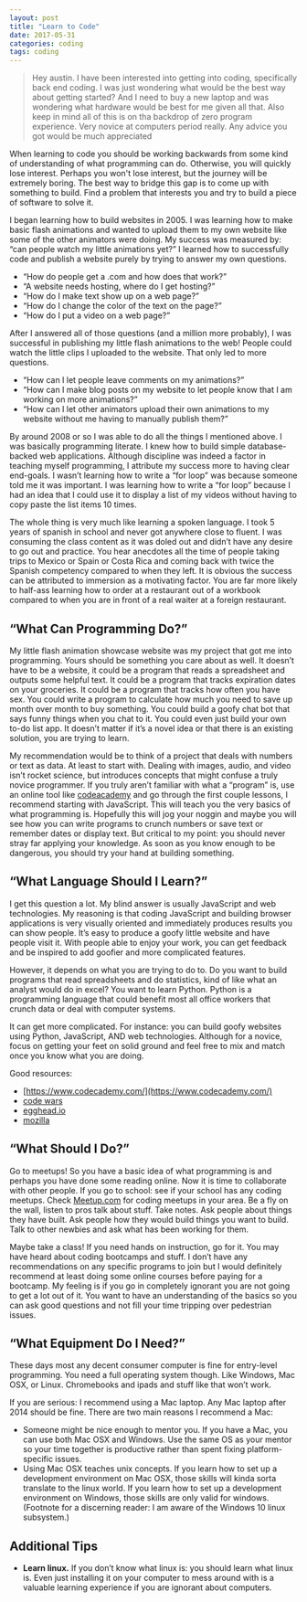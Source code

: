 ```yaml
---
layout: post 
title: "Learn to Code" 
date: 2017-05-31
categories: coding
tags: coding
---
```


>Hey austin. I have been interested into getting into coding, specifically back end coding. I was just wondering what would be the best way about getting started? And I need to buy a new laptop and was wondering what hardware would be best for me given all that. Also keep in mind all of this is on tha backdrop of zero program experience. Very novice at computers period really. Any advice you got would be much appreciated
 
When learning to code you should be working backwards from some kind of understanding of what programming can do. Otherwise, you will quickly lose interest. Perhaps you won't lose interest, but the journey will be extremely boring. The best way to bridge this gap is to come up with something to build. Find a problem that interests you and try to build a piece of software to solve it.
 
I began learning how to build websites in 2005. I was learning how to make basic flash animations and wanted to upload them to my own website like some of the other animators were doing. My success was measured by: “can people watch my little animations yet?” I learned how to successfully code and publish a website purely by trying to answer my own questions.
 
- “How do people get a .com and how does that work?”
- “A website needs hosting, where do I get hosting?”
- “How do I make text show up on a web page?”
- “How do I change the color of the text on the page?”
- “How do I put a video on a web page?”
 
After I answered all of those questions (and a million more probably), I was successful in publishing my little flash animations to the web! People could watch the little clips I uploaded to the website. That only led to more questions.
 
- “How can I let people leave comments on my animations?”
- “How can I make blog posts on my website to let people know that I am working on more animations?”
- “How can I let other animators upload their own animations to my website without me having to manually publish them?”
 
By around 2008 or so I was able to do all the things I mentioned above. I was basically programming literate. I knew how to build simple database-backed web applications. Although discipline was indeed a factor in teaching myself programming, I attribute my success more to having clear end-goals. I wasn’t learning how to write a “for loop” was because someone told me it was important. I was learning how to write a “for loop” because I had an idea that I could use it to display a list of my videos without having to copy paste the list items 10 times.
 
The whole thing is very much like learning a spoken language. I took 5 years of spanish in school and never got anywhere close to fluent. I was consuming the class content as it was doled out and didn’t have any desire to go out and practice. You hear anecdotes all the time of people taking trips to Mexico or Spain or Costa Rica and coming back with twice the Spanish competency compared to when they left. It is obvious the success can be attributed to immersion as a motivating factor. You are far more likely to half-ass learning how to order at a restaurant out of a workbook compared to when you are in front of a real waiter at a foreign restaurant. 
 
## “What Can Programming Do?”
 
My little flash animation showcase website was my project that got me into programming. Yours should be something you care about as well. It doesn’t have to be a website, it could be a program that reads a spreadsheet and outputs some helpful text. It could be a program that tracks expiration dates on your groceries. It could be a program that tracks how often you have sex. You could write a program to calculate how much you need to save up month over month to buy something. You could build a goofy chat bot that says funny things when you chat to it. You could even just build your own to-do list app. It doesn’t matter if it’s a novel idea or that there is an existing solution, you are trying to learn.
 
My recommendation would be to think of a project that deals with numbers or text as data. At least to start with. Dealing with images, audio, and video isn’t rocket science, but introduces concepts that might confuse a truly novice programmer. If you truly aren’t familiar with what a “program” is, use an online tool like [codeacademy](https://www.codecademy.com/) and go through the first couple lessons, I recommend starting with JavaScript. This will teach you the very basics of what programming is. Hopefully this will jog your noggin and maybe you will see how you can write programs to crunch numbers or save text or remember dates or display text. But critical to my point: you should never stray far applying your knowledge. As soon as you know enough to be dangerous, you should try your hand at building something.
 
## “What Language Should I Learn?”
 
I get this question a lot. My blind answer is usually JavaScript and web technologies. My reasoning is that coding JavaScript and building browser applications is very visually oriented and immediately produces results you can show people. It’s easy to produce a goofy little website and have people visit it. With people able to enjoy your work, you can get feedback and be inspired to add goofier and more complicated features.
 
However, it depends on what you are trying to do to. Do you want to build programs that read spreadsheets and do statistics, kind of like what an analyst would do in excel? You want to learn Python. Python is a programming language that could benefit most all office workers that crunch data or deal with computer systems.
 
It can get more complicated. For instance: you can build goofy websites using Python, JavaScript, AND web technologies. Although for a novice, focus on getting your feet on solid ground and feel free to mix and match once you know what you are doing.
 
Good resources:
 
- [https://www.codecademy.com/](https://www.codecademy.com/)
- [code wars](http://codewars.com/)
- [egghead.io](https://egghead.io/courses)
- [mozilla](https://developer.mozilla.org/en-US/docs/Learn/JavaScript)
 
## “What Should I Do?”
 
Go to meetups! So you have a basic idea of what programming is and perhaps you have done some reading online. Now it is time to collaborate with other people. If you go to school: see if your school has any coding meetups. Check [Meetup.com](https://www.meetup.com/) for coding meetups in your area. Be a fly on the wall, listen to pros talk about stuff. Take notes. Ask people about things they have built. Ask people how they would build things you want to build. Talk to other newbies and ask what has been working for them.
 
Maybe take a class! If you need hands on instruction, go for it. You may have heard about coding bootcamps and stuff. I don’t have any recommendations on any specific programs to join but I would definitely recommend at least doing some online courses before paying for a bootcamp. My feeling is if you go in completely ignorant you are not going to get a lot out of it. You want to have an understanding of the basics so you can ask good questions and not fill your time tripping over pedestrian issues.
 
## “What Equipment Do I Need?”
 
These days most any decent consumer computer is fine for entry-level programming. You need a full operating system though. Like Windows, Mac OSX, or Linux. Chromebooks and ipads and stuff like that won’t work.
 
If you are serious: I recommend using a Mac laptop. Any Mac laptop after 2014 should be fine. There are two main reasons I recommend a Mac:
 
- Someone might be nice enough to mentor you. If you have a Mac, you can use both Mac OSX and Windows. Use the same OS as your mentor so your time together is productive rather than spent fixing platform-specific issues.
- Using Mac OSX teaches unix concepts. If you learn how to set up a development environment on Mac OSX, those skills will kinda sorta translate to the linux world. If you learn how to set up a development environment on Windows, those skills are only valid for windows. (Footnote for a discerning reader: I am aware of the Windows 10 linux subsystem.)
 
## Additional Tips
 
- **Learn linux.** If you don’t know what linux is: you should learn what linux is. Even just installing it on your computer to mess around with is a valuable learning experience if you are ignorant about computers.
